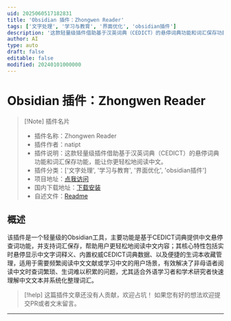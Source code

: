 ```yaml
---
uid: 2025060517182831
title: 'Obsidian 插件：Zhongwen Reader'
tags: ['文字处理', '学习与教育', '界面优化', 'obsidian插件']
description: '这款轻量级插件借助基于汉英词典（CEDICT）的悬停词典功能和词汇保存功能，能让你更轻松地阅读中文。'
author: AI
type: auto
draft: false
editable: false
modified: 20240101000000
---
```


# Obsidian 插件：Zhongwen Reader

> [!Note] 插件名片
> - 插件名称：Zhongwen Reader
> - 插件作者：natipt
> - 插件说明：这款轻量级插件借助基于汉英词典（CEDICT）的悬停词典功能和词汇保存功能，能让你更轻松地阅读中文。
> - 插件分类：['文字处理', '学习与教育', '界面优化', 'obsidian插件']
> - 项目地址：[点我访问](https://github.com/natipt/obsidian-zhongwen-reader)
> - 国内下载地址：[下载安装](https://pkmer.cn/products/plugin/pluginMarket/?zhongwen-reader)
> - 自述文件：[Readme](https://ghproxy.net/https://raw.githubusercontent.com/natipt/obsidian-zhongwen-reader/main/README.md)



## 概述

该插件是一个轻量级的Obsidian工具，主要功能是基于CEDICT词典提供中文悬停查词功能，并支持词汇保存，帮助用户更轻松地阅读中文内容；其核心特性包括实时悬停显示中文字词释义、内置权威CEDICT词典数据、以及便捷的生词本收藏管理，适用于需要频繁阅读中文文献或学习中文的用户场景，有效解决了非母语者阅读中文时查词繁琐、生词难以积累的问题，尤其适合外语学习者和学术研究者快速理解中文文本并系统化整理词汇。


> [!help] 
> 这篇插件文章还没有人贡献，欢迎占坑！
> 如果您有好的想法欢迎提交PR或者文末留言。
> 

---



